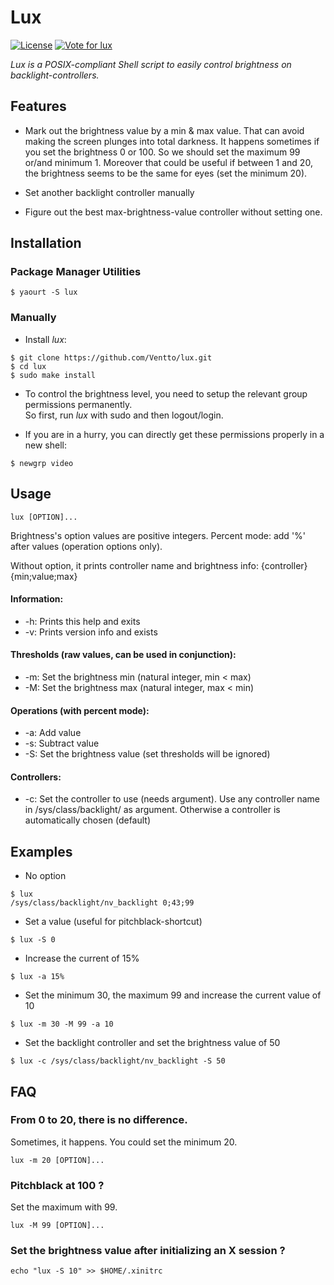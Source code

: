 Lux
===

[![License](https://img.shields.io/badge/license-GPLv3-blue.svg?style=flat)](https://github.com/Ventto/lux/blob/master/LICENSE)
[![Vote for lux](https://img.shields.io/badge/AUR-Vote_for-yellow.svg)](https://aur.archlinux.org/packages/lux/)

*Lux is a POSIX-compliant Shell script to easily control brightness on backlight-controllers.*

## Features

*  Mark out the brightness value by a min & max value. That can avoid making the screen plunges into total darkness. It happens sometimes if you set the brightness 0 or 100. So we should set the maximum 99 or/and minimum 1. Moreover that could be useful if between 1 and 20, the brightness seems to be the same for eyes (set the minimum 20).

* Set another backlight controller manually

* Figure out the best max-brightness-value controller without setting one.

## Installation

### Package Manager Utilities

```
$ yaourt -S lux
```

### Manually

* Install *lux*:

```
$ git clone https://github.com/Ventto/lux.git
$ cd lux
$ sudo make install
```

* To control the brightness level, you need to setup the relevant group permissions
permanently.<br />So first, run *lux* with sudo and then logout/login.

* If you are in a hurry, you can directly get these permissions properly in a new shell:

```
$ newgrp video
```

## Usage

```
lux [OPTION]...
```

Brightness's option values are positive integers.
Percent mode: add '%' after values (operation options only).

Without option, it prints controller name and brightness info:
{controller} {min;value;max}

#### Information:

* -h: Prints this help and exits
* -v: Prints version info and exists

#### Thresholds (raw values, can be used in conjunction):

* -m: Set the brightness min (natural integer, min < max)
* -M: Set the brightness max (natural integer, max < min)

#### Operations (with percent mode):

* -a: Add value
* -s: Subtract value
* -S: Set the brightness value (set thresholds will be ignored)

#### Controllers:
* -c: Set the controller to use (needs argument). Use any controller name in /sys/class/backlight/ as argument. Otherwise a controller is automatically chosen (default)


## Examples

* No option
```
$ lux
/sys/class/backlight/nv_backlight 0;43;99
```

* Set a value (useful for pitchblack-shortcut)
```
$ lux -S 0
```

* Increase the current of 15%
```
$ lux -a 15%
```

* Set the minimum 30, the maximum 99 and increase the current value of 10

```
$ lux -m 30 -M 99 -a 10
```

* Set the backlight controller and set the brightness value of 50
```
$ lux -c /sys/class/backlight/nv_backlight -S 50
```

## FAQ

### From 0 to 20, there is no difference.

Sometimes, it happens. You could set the minimum 20.<br>

```
lux -m 20 [OPTION]...
```

### Pitchblack at 100 ?

Set the maximum with 99.<br>

```
lux -M 99 [OPTION]...
```

### Set the brightness value after initializing an X session ?

```
echo "lux -S 10" >> $HOME/.xinitrc
```

